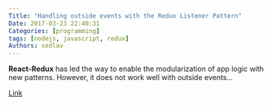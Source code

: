```yaml
---
Title: "Handling outside events with the Redux Listener Pattern"
Date: 2017-03-23 22:40:31
Categories: [programming]
tags: [nodejs, javascript, redux]
Authors: sedlav
---
```


**React-Redux** has led the way to enable the modularization of app logic with new patterns. However, it does not work well with outside events...

[Link](https://blog.risingstack.com/cqrs-explained-node-js-at-scale/)
